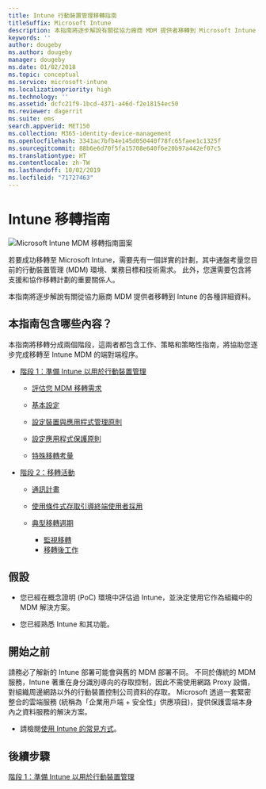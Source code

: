 ```yaml
---
title: Intune 行動裝置管理移轉指南
titleSuffix: Microsoft Intune
description: 本指南將逐步解說有關從協力廠商 MDM 提供者移轉到 Microsoft Intune 的各種詳細資料。
keywords: ''
author: dougeby
ms.author: dougeby
manager: dougeby
ms.date: 01/02/2018
ms.topic: conceptual
ms.service: microsoft-intune
ms.localizationpriority: high
ms.technology: ''
ms.assetid: dcfc21f9-1bcd-4371-a46d-f2e18154ec50
ms.reviewer: dagerrit
ms.suite: ems
search.appverid: MET150
ms.collection: M365-identity-device-management
ms.openlocfilehash: 3341ac7bfb4e145d050440f78fc65faee1c1325f
ms.sourcegitcommit: 88b6e6d70f5fa15708e640f6e20b97a442ef07c5
ms.translationtype: HT
ms.contentlocale: zh-TW
ms.lasthandoff: 10/02/2019
ms.locfileid: "71727463"
---
```

# <a name="intune-migration-guide"></a>Intune 移轉指南

![Microsoft Intune MDM 移轉指南圖案](./media/migration-guide/MDM-migration-guide-art.PNG)

若要成功移轉至 Microsoft Intune，需要先有一個詳實的計劃，其中通盤考量您目前的行動裝置管理 (MDM) 環境、業務目標和技術需求。 此外，您還需要包含將支援和協作移轉計劃的重要關係人。

本指南將逐步解說有關從協力廠商 MDM 提供者移轉到 Intune 的各種詳細資料。

## <a name="whats-included-in-this-guide"></a>本指南包含哪些內容？

本指南將移轉分成兩個階段，這兩者都包含工作、策略和策略性指南，將協助您逐步完成移轉至 Intune MDM 的端對端程序。

- [階段 1：準備 Intune 以用於行動裝置管理](migration-guide-prepare.md)

  - [評估您 MDM 移轉需求](migration-guide-prepare.md#assess-mdm-requirements)

  - [基本設定](migration-guide-setup.md)

  - [設定裝置與應用程式管理原則](migration-guide-configure-policies.md)

  - [設定應用程式保護原則](../apps/app-protection-policies.md)

  - [特殊移轉考量](migration-guide-considerations.md)

- [階段 2：移轉活動](migration-guide-campaign.md)

  - [通訊計畫](migration-guide-communication-plan.md)

  - [使用條件式存取引導終端使用者採用](migration-guide-drive-adoption.md)

  - [典型移轉週期](migration-guide-cycle.md)
    - [監視移轉](migration-guide-cycle.md#monitoring-migration)
    - [移轉後工作](migration-guide-cycle.md#post-migration)

## <a name="assumptions"></a>假設

- 您已經在概念證明 (PoC) 環境中評估過 Intune，並決定使用它作為組織中的 MDM 解決方案。

- 您已經熟悉 Intune 和其功能。

## <a name="before-you-begin"></a>開始之前

請務必了解新的 Intune 部署可能會與舊的 MDM 部署不同。 不同於傳統的 MDM 服務，Intune 著重在身分識別導向的存取控制，因此不需使用網路 Proxy 設備，對組織周邊網路以外的行動裝置控制公司資料的存取。 Microsoft 透過一套緊密整合的雲端服務 (統稱為「企業用戶端 + 安全性」供應項目)，提供保護雲端本身內之資料服務的解決方案。

- 請檢閱[使用 Intune 的常見方式](common-scenarios.md)。

## <a name="next-steps"></a>後續步驟

[階段 1：準備 Intune 以用於行動裝置管理](migration-guide-prepare.md)

